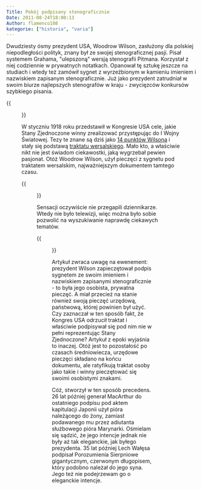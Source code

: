```yaml
---
Title: Pokój podpisany stenograficznie
Date: 2011-08-24T18:00:13
Author: flamenco108
kategorie: ["historia", "varia"]
---
```


Dwudziesty ósmy prezydent USA, Woodrow Wilson, zasłużony dla polskiej
niepodległości polityk, znany był ze swojej stenograficznej pasji. Pisał
systemem Grahama, "ulepszoną" wersją stenografii Pitmana. Korzystał z
niej codziennie w prywatnych notatkach. Opanował tę sztukę jeszcze na
studiach i wtedy też zamówił sygnet z wyrzeźbionym w kamieniu imieniem i
nazwiskiem zapisanym stenograficznie. Już jako prezydent zatrudniał w
swoim biurze najlepszych stenografów w kraju - zwycięzców konkursów
szybkiego pisania.

<!--  [![](jb_reform_wilson_3_e.jpg){width="216" height="320"}](jb_reform_wilson_3_e.jpg)

Prawdopodobnie przemówienie dotyczące 14 punktów Wilsona
-->

{{<figure src="jb_reform_wilson_3_e.jpg" title="Prawdopodobnie przemówienie dotyczące 14 punktów Wilsona">}}


W styczniu 1918 roku przedstawił w Kongresie USA cele, jakie Stany
Zjednoczone winny zrealizować przystępując do I Wojny Światowej. Tezy te
znane są dziś jako 
[14 punktów Wilsona](https://pl.wikipedia.org/wiki/Czterna%C5%9Bcie_punkt%C3%B3w_Wilsona)
i stały się podstawą 
[traktatu wersalskiego](https://pl.wikipedia.org/wiki/Traktat_wersalski). Mało kto,
a właściwie nikt nie jest świadom ciekawostki, jaką wygrzebał pewien
pasjonat. Otóż Woodrow Wilson, użył pieczęci z sygnetu pod traktatem
wersalskim, najważniejszym dokumentem tamtego czasu.

<!--
  -------
  [![](WilsonShorthandSeal-120x300.png){width="128" height="320"}](WilsonShorthandSeal.png)
  Powiększ, żeby przeczytać.
  -------
-->

{{<figure src="WilsonShorthandSeal.png" title="">}}

Sensacji oczywiście nie przegapili dziennikarze. Wtedy nie było
telewizji, więc można było sobie pozwolić na wyszukiwanie naprawdę
ciekawych tematów.

<!--
  [![](cth10_72_signature1_1919.jpg){width="272" height="320"}](cth10_72_signature1_1919.jpg)

Jakaż szkoda, że na tej reprodukcji nie widać rysunku pieczęci Wilsona!
-->

{{<figure src="cth10_72_signature1_1919.jpg" title="Jakaż szkoda, że na tej reprodukcji nie widać rysunku pieczęci Wilsona!">}}


Artykuł zwraca uwagę na ewenement: prezydent Wilson zapieczętował podpis
sygnetem ze swoim imieniem i nazwiskiem zapisanymi stenograficznie - to
była jego osobista, prywatna pieczęć. A miał przecież na stanie również
swoją pieczęć urzędową, państwową, której powinien był użyć. Czy
zaznaczał w ten sposób fakt, że Kongres USA odrzucił traktat i właściwie
podpisywał się pod nim nie w pełni reprezentując Stany Zjednoczone?
Artykuł z epoki wyjaśnia to inaczej. Otóż jest to pozostałość po czasach
średniowiecza, urzędowe pieczęci składano na końcu dokumentu, ale
ratyfikują traktat osoby jako takie i winny pieczętować się swoimi
osobistymi znakami.  

Cóż, stworzył w ten sposób precedens. 26 lat później generał MacArthur
do ostatniego podpisu pod aktem kapitulacji Japonii użył pióra
należącego do żony, zamiast podawanego mu przez adiutanta służbowego
pióra Marynarki. Ośmielam się sądzić, że jego intencje jednak nie były
aż tak eleganckie, jak byłego prezydenta. 35 lat później Lech Wałęsa
podpisał Porozumienia Sierpniowe gigantycznym, czerwonym długopisem,
który podobno należał do jego syna. Jego też nie podejrzewam go o
eleganckie intencje.
